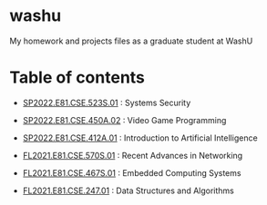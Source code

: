 # washu
My homework and projects files as a graduate student at WashU

# Table of contents

* [SP2022.E81.CSE.523S.01](https://github.com/kbckbc/washu_sp22_cse523) : Systems Security
* [SP2022.E81.CSE.450A.02](https://github.com/kbckbc/washu_sp22_cse450) : Video Game Programming
* [SP2022.E81.CSE.412A.01](https://github.com/kbckbc/washu_sp22_cse412) : Introduction to Artificial Intelligence

* [FL2021.E81.CSE.570S.01](https://github.com/kbckbc/washu_fl21_cse570) : Recent Advances in Networking
* [FL2021.E81.CSE.467S.01](https://github.com/kbckbc/washu_fl21_cse467) : Embedded Computing Systems
* [FL2021.E81.CSE.247.01](https://github.com/kbckbc/washu_fl21_cse247) : Data Structures and Algorithms




